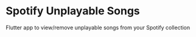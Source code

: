 # Spotify Unplayable Songs

Flutter app to view/remove unplayable songs from your Spotify collection
